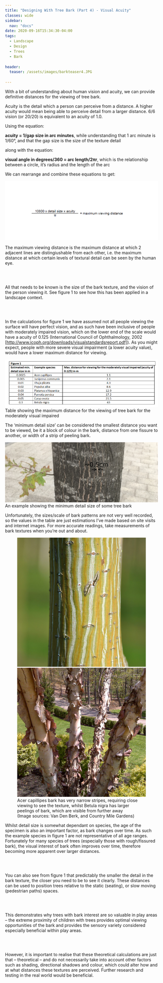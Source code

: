 ```yaml
---
title: "Designing With Tree Bark (Part 4) - Visual Acuity"
classes: wide
sidebar:
  nav: "docs"
date: 2020-09-16T15:34:30-04:00
tags:
  - Landscape
  - Design
  - Trees
  - Bark
  
header:
  teaser: /assets/images/barkteaser4.JPG
  
---
```


With a bit of understanding about human vision and acuity, we can provide definitive distances for the viewing of tree bark.

<p style="text-align: justify;">

Acuity is the detail which a person can perceive from a distance. A higher acuity would mean being able to perceive detail from a larger distance. 
6/6 vision (or 20/20) is equivalent to an acuity of 1.0.

</p>

Using the equation:

**acuity = 1/gap size in arc minutes**, while understanding that 1 arc minute is 1/60°, and that the gap size is the size of the texture detail

along with the equation:

**visual angle in degrees/360 = arc length/2πr**, which is the relationship between a circle, it’s radius and the length of the arc

We can rearrange and combine these equations to get:

<img src="/assets/images/distanceequation.PNG" alt="">

<p style="text-align: justify;">

The maximum viewing distance is the maximum distance at which 2 adjacent lines are distingiushable from each other, i.e. the maximum distance at which certain levels of textural detail can be seen by the human eye. 

<br><br>

All that needs to be known is the size of the bark texture, and the vision of the person viewing it. See figure 1 to see how this has been applied in a landscape context. 

<br><br>

In the calculations for figure 1 we have assumed not all people viewing the surface will have perfect vision, and as such have been inclusive of people with moderately impaired vision, which on the lower end of the scale would have a acuity of 0.125 (International Council of Ophthalmology, 2002 [http://www.icoph.org/downloads/visualstandardsreport.pdf]). As you might expect, people with more severe visual impairment (a lower acuity value), would have a lower maximum distance for viewing.

</p>

<img src="/assets/images/acuitytable.PNG" alt="">
<figcaption>Table showing the maximum distance for the viewing of tree bark for the moderately visual impaired</figcaption>

<p style="text-align: justify;">

The ‘minimum detail size’ can be considered the smallest distance you want to be viewed, be it a block of colour in the bark, distance from one fissure to another, or width of a strip of peeling bark.

</p>

<img src="/assets/images/detailsize.png" alt="">
<figcaption>An example showing the minimum detail size of some tree bark</figcaption>

Unfortunately, the sizes/scale of bark patterns are not very well recorded, so the values in the table are just estimations I’ve made based on site visits and internet images. For more accurate readings, take measurements of bark textures when you’re out and about.

<figure class="half">
    <a href="/assets/images/acer capillipes.jpg"><img src="/assets/images/acer capillipes.jpg"></a>
    <a href="/assets/images/Betula nigra.jpg"><img src="/assets/images/Betula nigra.jpg"></a>
    <figcaption>Acer capillipes bark has very narrow stripes, requiring close viewing to see the texture, whilst Betula nigra has larger peelings of bark, which are visible from further away <br> (Image sources: Van Den Berk, and Country Mile Gardens)</figcaption>
</figure>

<p style="text-align: justify;">

Whilst detail size is somewhat dependant on species, the age of the specimen is also an important factor, as bark changes over time. As such the example species in figure 1 are not representative of all age ranges. Fortunately for many species of trees (especially those with rough/fissured bark), the visual interest of bark often improves over time, therefore becoming more apparent over larger distances.

<br><br>

You can also see from figure 1 that predictably the smaller the detail in the bark texture, the closer you need to be to see it clearly. These distances can be used to position trees relative to the static (seating), or slow moving (pedestrian paths) spaces. 

<br><br>

This demonstrates why trees with bark interest are so valuable in play areas – the extreme proximity of children with trees provides optimal viewing opportunities of the bark and provides the sensory variety considered especially beneficial within play areas.

<br><br>

However, it is important to realise that these theoretical calculations are just that – theoretical – and do not necessarily take into account other factors such as shading, directional shadows and colour, which could alter how and at what distances these textures are perceived. Further research and testing in the real world would be beneficial.

</p>



